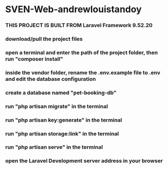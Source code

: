 # SVEN-Web-andrewlouistandoy

### THIS PROJECT IS BUILT FROM Laravel Framework 9.52.20
### download/pull the project files
### open a terminal and enter the path of the project folder, then run "composer install"
### inside the vendor folder, rename the .env.example file to .env and edit the database configuration
### create a database named "pet-booking-db"
### run "php artisan migrate" in the terminal
### run "php artisan key:generate" in the terminal
### run "php artisan storage:link" in the terminal
### run "php artisan serve" in the terminal
### open the Laravel Development server address in your browser
